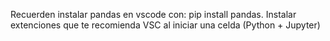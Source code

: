 Recuerden instalar pandas en vscode con: pip install pandas. 
Instalar extenciones que te recomienda VSC al iniciar una celda (Python + Jupyter)
